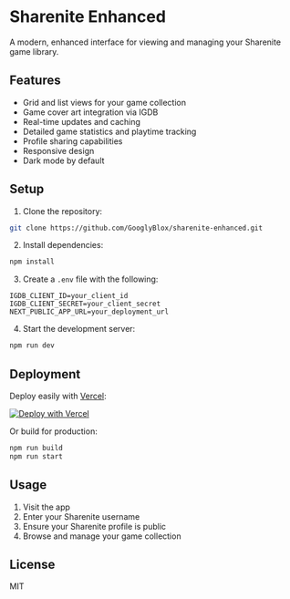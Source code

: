 # Sharenite Enhanced

A modern, enhanced interface for viewing and managing your Sharenite game library.

## Features

- Grid and list views for your game collection
- Game cover art integration via IGDB
- Real-time updates and caching
- Detailed game statistics and playtime tracking
- Profile sharing capabilities
- Responsive design
- Dark mode by default

## Setup

1. Clone the repository:
```bash
git clone https://github.com/GooglyBlox/sharenite-enhanced.git
```

2. Install dependencies:
```bash
npm install
```

3. Create a `.env` file with the following:
```
IGDB_CLIENT_ID=your_client_id
IGDB_CLIENT_SECRET=your_client_secret
NEXT_PUBLIC_APP_URL=your_deployment_url
```

4. Start the development server:
```bash
npm run dev
```

## Deployment

Deploy easily with [Vercel](https://vercel.com):

[![Deploy with Vercel](https://vercel.com/button)](https://vercel.com/new/clone?repository-url=https%3A%2F%2Fgithub.com%2FGooglyBlox%2Fsharenite-enhanced)

Or build for production:
```bash
npm run build
npm run start
```

## Usage

1. Visit the app
2. Enter your Sharenite username
3. Ensure your Sharenite profile is public
4. Browse and manage your game collection

## License

MIT

